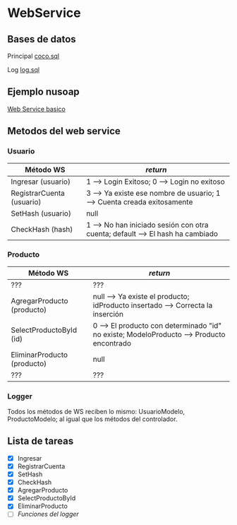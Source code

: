 # WebService

## Bases de datos
Principal [coco.sql](https://drive.google.com/open?id=11EXlMvpmJjTeV7DNMLtmibzNauLNmgTF)

Log [log.sql](https://drive.google.com/open?id=16RlMzFRVcaMpxuj1MKrWunqDdxp58sOh)


## Ejemplo nusoap
[Web Service basico](http://www.qualityinfosolutions.com/servicio-web-basico-con-nusoap-php/)

## Metodos del web service

### Usuario

Método WS | _return_
----------- | ------------
Ingresar (usuario) | 1 --> Login Exitoso; 0 --> Login no exitoso
RegistrarCuenta (usuario) | 3 --> Ya existe ese nombre de usuario; 1 --> Cuenta creada exitosamente
SetHash (usuario) | null
CheckHash (hash) | 1 --> No han iniciado sesión con otra cuenta; default --> El hash ha cambiado

### Producto

Método WS | _return_
----------- | ------------
??? | ???
AgregarProducto (producto) | null --> Ya existe el producto; idProducto insertado --> Correcta la inserción
SelectProductoById (id) | 0 --> El producto con determinado "id" no existe; ModeloProducto --> Producto encontrado
EliminarProducto (producto) | null
??? | ???

### Logger
Todos los métodos de WS reciben lo mismo: UsuarioModelo, ProductoModelo; al igual que los métodos del controlador.


## Lista de tareas
- [X] Ingresar
- [X] RegistrarCuenta
- [X] SetHash
- [X] CheckHash
- [X] AgregarProducto
- [X] SelectProductoById
- [X] EliminarProducto
- [ ] _Funciones del logger_
